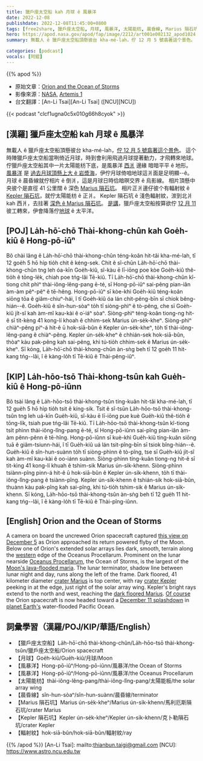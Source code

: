 ```yaml
---
title: 獵戶座太空船 kah 月球 ê 風暴洋
date: 2022-12-08
publishdate: 2022-12-08T11:45:00+0800
tags: [free2share, 獵戶座太空船, 月球, 風暴洋, 太陽能枋, 晨昏線, Marius 隕石坑, Kepler 隕石坑, 輻射紋]
hero: https://apod.nasa.gov/apod/fap/image/2212/art001e002132_apod1024.jpg
summary: 無載人 ê 獵戶座太空船頂懸彼台 kha-mé-lah，佇 12 月 5 號翕著這个景色。

categories: [podcast]
vocals: [阿錕]
---
```


{{% apod %}}

- 原始文章：[Orion and the Ocean of Storms](https://apod.nasa.gov/apod/ap221208.html)
- 影像來源：[NASA](https://www.nasa.gov/), [Artemis 1](https://www.nasa.gov/artemis-1)
- 台文翻譯：[An-Li Tsai][An-Li Tsai] ([NCU][NCU])

{{< podcast "clcf1ugna0c5x010g66h8cyok" >}}

## [漢羅] 獵戶座太空船 kah 月球 ê 風暴洋
無載人 ê 獵戶座太空船頂懸彼台 kha-mé-lah，[佇 12 月 5 號翕著這个景色][this view on December 5]。
這个時陣獵戶座太空船當咧倚近月球，時到會利用飛過月球提著動力，才飛轉來地球。
佇獵戶座太空船其中一片太陽能枋下底，是風暴洋 [西爿][western t] 邊緣 暗暗平平 ê 地形。
[風暴洋][Oceanus Procellarum] 是 [過去月球頂懸上大 ê 岩漿海][Moon's lava-flooded maria]，伊佇月球倚咱地球這爿面是足明顯--ê。
月球 ê 晨昏線就佇相片 ê 倒爿，這是月球日時佮暗暝交界 ê 烏影線。
相片頂懸中央彼个是直徑 41 公里闊 ê 深色 [Marius 隕石坑][crater Marius]。
相片正爿邊仔彼个有輻射紋 ê [Kepler 隕石坑][crater Kepler]，就佇太陽能枋 ê 正爿。
Kepler 隕石坑 ê 淺色輻射紋，湠到北爿 kah 西爿，去拄著 [深色 ê Marius 隕石坑][dark floored Marius]。
[是講][Of course]，獵戶座太空船按算欲佇 [12 月 11][December 11 splashdown] 彼工轉來，伊會降落佇[地球][planet Earth's] ê 太平洋。


## [POJ] La̍h-hō͘-chō Thài-khong-chûn kah Goe̍h-kiû ê Hong-pō-iûⁿ
Bô chài lâng ê La̍h-hō͘-chō thài-khong-chûn téng-koân hit-tâi kha-mé-lah, tī 12 goe̍h 5 hō hi̍p tio̍h chit ê kéng-sek.
Chit ê sî-chūn La̍h-hō͘-chō thài-khong-chûn tng leh óa-kīn Goe̍h-kiû, sî-kàu ē lī-iōng poe kòe Goe̍h-kiû thê-tio̍h ê tōng-le̍k, chiah poe tńg-lâi Tē-kiû.
Tī La̍h-hō͘-chō thài-khong-chûn kî-tiong chi̍t phìⁿ thài-iông-lêng-pang ē-té, sī Hong-pō-iûⁿ sai-pêng pian-iân àm-àm pêⁿ-pêⁿ ê tē-hêng.
Hong-pō-iûⁿ sī kòe-khì Goe̍h-kiû téng-koân siōng tōa ê giâm-chiuⁿ-hái, î tī Goe̍h-kiû óa lán chit-pêng-bīn sī chiok bêng-hián--ê.
Goe̍h-kiû ê sîn-hun-sòaⁿ to̍h tī siòng-phìⁿ ê tò-pêng, che sī Goe̍h-kiû ji̍t-sî kah àm-mî kau-kài ê o͘-iáⁿ sòaⁿ.
Siòng-phìⁿ téng-koân tiong-ng hit-ê sī ti̍t-kèng 41 kong-lí khoah ê chhim-sek Marius ún-se̍k-kheⁿ.
Siòng-phìⁿ chiàⁿ-pêng piⁿ-á hit-ê ū hok-siā-bûn ê Kepler ún-se̍k-kheⁿ, to̍h tī thài-iông-lêng-pang ê chiàⁿ-pêng.
Kepler ún-se̍k-kheⁿ ê chhián-sek hok-siā-bûn, thòaⁿ kàu pak-pêng kah sai-pêng, khì tú-tio̍h chhim-sek ê Marius ún-se̍k-kheⁿ.
Sī kóng, La̍h-hō͘-chō thài-khong-chûn àn-sǹg beh tī 12 goe̍h 11 hit-kang tńg--lâi, î ē kàng-lo̍h tī Tē-kiû ê Thài-pêng-iûⁿ.

## [KIP] La̍h-hōo-tsō Thài-khong-tsûn kah Gue̍h-kiû ê Hong-pō-iûnn
Bô tsài lâng ê La̍h-hōo-tsō thài-khong-tsûn tíng-kuân hit-tâi kha-mé-lah, tī 12 gue̍h 5 hō hi̍p tio̍h tsit ê kíng-sik.
Tsit ê sî-tsūn La̍h-hōo-tsō thài-khong-tsûn tng leh uá-kīn Gue̍h-kiû, sî-kàu ē lī-iōng pue kuè Gue̍h-kiû thê-tio̍h ê tōng-li̍k, tsiah pue tńg-lâi Tē-kiû.
Tī La̍h-hōo-tsō thài-khong-tsûn kî-tiong tsi̍t phìnn thài-iông-lîng-pang ē-té, sī Hong-pō-iûnn sai-pîng pian-iân àm-àm pênn-pênn ê tē-hîng.
Hong-pō-iûnn sī kuè-khì Gue̍h-kiû tíng-kuân siōng tuā ê giâm-tsiunn-hái, î tī Gue̍h-kiû uá lán tsit-pîng-bīn sī tsiok bîng-hián--ê.
Gue̍h-kiû ê sîn-hun-suànn to̍h tī siòng-phìnn ê tò-pîng, tse sī Gue̍h-kiû ji̍t-sî kah àm-mî kau-kài ê oo-iánn suànn.
Siòng-phìnn tíng-kuân tiong-ng hit-ê sī ti̍t-kìng 41 kong-lí khuah ê tshim-sik Marius ún-si̍k-khenn.
Siòng-phìnn tsiànn-pîng pinn-á hit-ê ū hok-siā-bûn ê Kepler ún-si̍k-khenn, to̍h tī thài-iông-lîng-pang ê tsiànn-pîng.
Kepler ún-si̍k-khenn ê tshián-sik hok-siā-bûn, thuànn kàu pak-pîng kah sai-pîng, khì tú-tio̍h tshim-sik ê Marius ún-si̍k-khenn.
Sī kóng, La̍h-hōo-tsō thài-khong-tsûn àn-sǹg beh tī 12 gue̍h 11 hit-kang tńg--lâi, î ē kàng-lo̍h tī Tē-kiû ê Thài-pîng-iûnn.

## [English] Orion and the Ocean of Storms
A camera on board the uncrewed Orion spacecraft captured [this view on December 5][this view on December 5] as Orion approached its return powered flyby of the Moon.
Below one of Orion's extended solar arrays lies dark, smooth, terrain along the [western][western e] edge of the Oceanus Procellarum.
Prominent on the lunar nearside [Oceanus Procellarum][Oceanus Procellarum], the Ocean of Storms, is the largest of the [Moon's lava-flooded maria][Moon's lava-flooded maria].
The lunar terminator, shadow line between lunar night and day, runs along the left of the frame.
Dark floored, 41 kilometer diameter [crater Marius][crater Marius] is top center, with ray [crater Kepler][crater Kepler] peeking in at the edge, just right of the solar array wing.
Kepler's bright rays extend to the north and west, reaching the [dark floored Marius][dark floored Marius].
[Of course][Of course] the Orion spacecraft is now headed toward a [December 11 splashdown][December 11 splashdown] in [planet Earth's][planet Earth's] water-flooded Pacific Ocean.

## 詞彙學習（漢羅/POJ/KIP/華語/English）
- 【獵戶座太空船】La̍h-hō͘-chō thài-khong-chûn/La̍h-hōo-tsō thài-khong-tsûn/獵戶座太空船/Orion spacecraft
- 【月球】Goe̍h-kiû/Gue̍h-kiû/月球/Moon
- 【風暴洋】Hong-pō-iûⁿ/Hong-pō-iûnn/風暴洋/the Ocean of Storms
- 【風暴洋】Hong-pō-iûⁿ/Hong-pō-iûnn/風暴洋/the Oceanus Procellarum
- 【太陽能枋】thài-iông-lêng-pang/thài-iông-lîng-pang/太陽能板/the solar array wing
- 【晨昏線】sîn-hun-sòaⁿ/sîn-hun-suànn/晨昏線/terminator
- 【Marius 隕石坑】Marius ún-se̍k-kheⁿ/Marius ún-si̍k-khenn/馬利厄斯隕石坑/crater Marius
- 【Kepler 隕石坑】Kepler ún-se̍k-kheⁿ/Kepler ún-si̍k-khenn/克卜勒隕石坑/crater Kepler
- 【輻射紋】hok-siā-bûn/hok-siā-bûn/輻射紋/ray


{{% /apod %}}
[An-Li Tsai]: mailto:thianbun.taigi@gmail.com
[NCU]: https://www.astro.ncu.edu.tw

[copyright]: https://apod.nasa.gov/apod/fap/lib/about_apod.html#srapply
[License]: https://creativecommons.org/licenses/by/2.0/


[this view on December 5]:https://flickr.com/photos/nasa2explore/52547306790/in/album-72177720303788800/
[western e]:https://apod.nasa.gov/apod/ap220128.html
[western t]:https://apod.tw/daily/20220128/
[Oceanus Procellarum]:https://earthsky.org/space/new-ideas-about-origin-of-lunar-ocean-of-storms/
[Moon's lava-flooded maria]:https://en.wikipedia.org/wiki/Lunar_mare
[crater Marius]:https://en.wikipedia.org/wiki/Marius_(crater)
[crater Kepler]:https://en.wikipedia.org/wiki/Kepler_(lunar_crater)
[dark floored Marius]:https://science.nasa.gov/marius-hills-and-hole-moon
[Of course]:https://blogs.nasa.gov/artemis/
[December 11 splashdown]:https://www.nasa.gov/press-release/nasa-sets-coverage-of-orion-s-historic-moon-mission-return-splashdown
[planet Earth's]:https://www.nasa.gov/image-feature/apollo-17-astronauts-capture-iconic-blue-marble-50-years-ago
